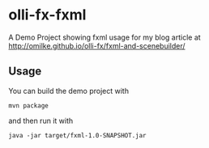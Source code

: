 # olli-fx-fxml
A Demo Project showing fxml usage for my blog article at http://omilke.github.io/olli-fx/fxml-and-scenebuilder/

## Usage

You can build the demo project with

    mvn package

and then run it with

    java -jar target/fxml-1.0-SNAPSHOT.jar